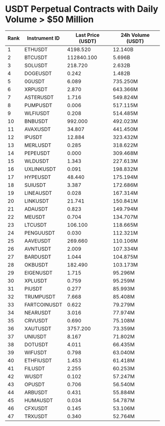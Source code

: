 # USDT Perpetual Contracts with Daily Volume > $50 Million

| Rank | Instrument ID | Last Price (USDT) | 24h Volume (USDT) |
|------|---------------|-------------------|-------------------|
| 1 | ETHUSDT | 4198.520 | 12.140B |
| 2 | BTCUSDT | 112840.100 | 5.696B |
| 3 | SOLUSDT | 218.720 | 2.632B |
| 4 | DOGEUSDT | 0.242 | 1.482B |
| 5 | 0GUSDT | 6.089 | 735.250M |
| 6 | XRPUSDT | 2.870 | 643.366M |
| 7 | ASTERUSDT | 1.716 | 549.824M |
| 8 | PUMPUSDT | 0.006 | 517.115M |
| 9 | WLFIUSDT | 0.208 | 514.485M |
| 10 | BNBUSDT | 992.000 | 492.023M |
| 11 | AVAXUSDT | 34.807 | 441.450M |
| 12 | IPUSDT | 12.884 | 323.432M |
| 13 | MERLUSDT | 0.285 | 318.622M |
| 14 | PEPEUSDT | 0.000 | 309.468M |
| 15 | WLDUSDT | 1.343 | 227.613M |
| 16 | UXLINKUSDT | 0.091 | 198.832M |
| 17 | HYPEUSDT | 48.440 | 175.194M |
| 18 | SUIUSDT | 3.387 | 172.686M |
| 19 | LINEAUSDT | 0.028 | 167.314M |
| 20 | LINKUSDT | 21.741 | 150.841M |
| 21 | ADAUSDT | 0.823 | 149.794M |
| 22 | MEUSDT | 0.704 | 134.707M |
| 23 | LTCUSDT | 106.100 | 118.665M |
| 24 | PENGUUSDT | 0.030 | 112.321M |
| 25 | AAVEUSDT | 269.660 | 110.106M |
| 26 | AVNTUSDT | 2.009 | 107.334M |
| 27 | BARDUSDT | 1.044 | 104.875M |
| 28 | OKBUSDT | 182.490 | 103.173M |
| 29 | EIGENUSDT | 1.715 | 95.296M |
| 30 | XPLUSDT | 0.759 | 95.259M |
| 31 | PIUSDT | 0.277 | 85.993M |
| 32 | TRUMPUSDT | 7.668 | 85.408M |
| 33 | FARTCOINUSDT | 0.622 | 79.279M |
| 34 | NEARUSDT | 3.016 | 77.974M |
| 35 | CRVUSDT | 0.690 | 75.108M |
| 36 | XAUTUSDT | 3757.200 | 73.359M |
| 37 | UNIUSDT | 8.167 | 71.802M |
| 38 | DOTUSDT | 4.011 | 66.435M |
| 39 | WIFUSDT | 0.798 | 63.040M |
| 40 | ETHFIUSDT | 1.453 | 61.418M |
| 41 | FILUSDT | 2.255 | 60.253M |
| 42 | WUSDT | 0.102 | 57.247M |
| 43 | OPUSDT | 0.706 | 56.540M |
| 44 | ARBUSDT | 0.431 | 55.884M |
| 45 | HUMAUSDT | 0.034 | 54.787M |
| 46 | CFXUSDT | 0.145 | 53.106M |
| 47 | TRXUSDT | 0.340 | 52.764M |
